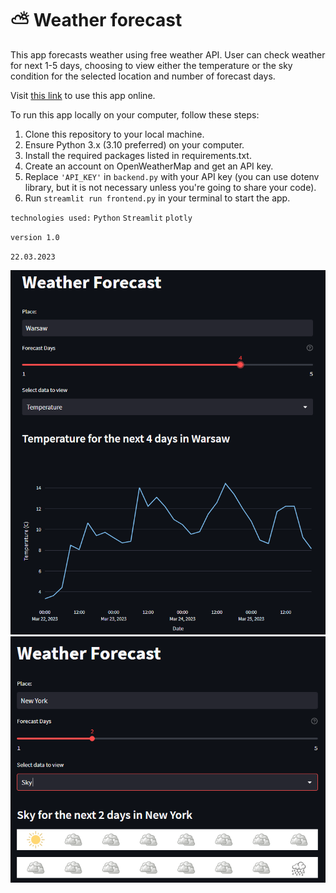 # ⛅ Weather forecast

This app forecasts weather using free weather API. 
User can check weather for next 1-5 days, choosing to view either the temperature or
the sky condition for the selected location and number of forecast days.

Visit [this link](https://drmaziarz-weather-forecast-frontend-ki01ow.streamlit.app/) to use this app online.

To run this app locally on your computer, follow these steps:
1. Clone this repository to your local machine.
2. Ensure Python 3.x (3.10 preferred) on your computer.
3. Install the required packages listed in requirements.txt.
4. Create an account on OpenWeatherMap and get an API key.
5. Replace `'API_KEY'` in `backend.py` with your API key (you can use dotenv library, 
but it is not necessary unless you're going to share your code).
6. Run `streamlit run frontend.py` in your terminal to start the app.

`technologies used:`
`Python`
`Streamlit`
`plotly`

`version 1.0`

`22.03.2023`

![img.png](img.png)
![img_1.png](img_1.png)